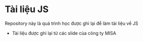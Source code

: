 # Tài liệu JS 
Repository này là quá trình học được ghi lại để làm tài liệu về JS 
- Tài liệu được ghi lại từ các slide của công ty MISA
